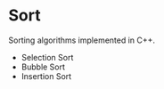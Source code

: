 # Sort 

Sorting algorithms implemented in C++.<br>
<ul>
	<li>Selection Sort</li>
	<li>Bubble Sort</li>
	<li>Insertion Sort</li>
</ul>